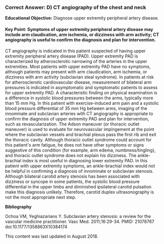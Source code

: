 
### Correct Answer: D) CT angiography of the chest and neck 

**Educational Objective:** Diagnose upper extremity peripheral artery disease.

#### **Key Point:** Symptoms of upper extremity peripheral artery disease may include arm claudication, arm ischemia, or dizziness with arm activity; CT angiography is useful to confirm the diagnosis and plan for intervention.

CT angiography is indicated in this patient suspected of having upper extremity peripheral artery disease (PAD). Upper extremity PAD is characterized by atherosclerotic narrowing of the arteries in the upper extremities. Most patients with upper extremity PAD have no symptoms, although patients may present with arm claudication, arm ischemia, or dizziness with arm activity (subclavian steal syndrome). In patients at risk for atherosclerotic cardiovascular disease, measurement of bilateral arm pressures is indicated in asymptomatic and symptomatic patients to assess for upper extremity PAD. A characteristic finding on physical examination is a difference in systolic blood pressures between the arms, typically more than 15 mm Hg. In this patient with exercise-induced arm pain and a systolic blood pressure differential of 35 mm Hg between arms, imaging of the innominate and subclavian arteries with CT angiography is appropriate to confirm the diagnosis of upper extremity PAD and plan for intervention, such as revascularization.
The Adson maneuver (or thoracic outlet maneuver) is used to evaluate for neurovascular impingement at the point where the subclavian vessels and brachial plexus pass the first rib and exit the thoracic cavity. Although thoracic outlet syndrome could account for this patient's arm fatigue, he does not have other symptoms or signs suggestive of this condition (for example, arm edema, numbness/tingling), and thoracic outlet syndrome does not explain his dizziness.
The ankle-brachial index is most useful in diagnosing lower extremity PAD. In this patient with upper extremity symptoms, an ankle-brachial index would not be helpful in confirming a diagnosis of innominate or subclavian stenosis.
Although bilateral carotid artery stenosis has been associated with dizziness or syncope in some patients, the systolic blood pressure differential in the upper limbs and diminished ipsilateral carotid pulsation make this diagnosis unlikely. Therefore, carotid duplex ultrasonography is not the most appropriate next step.

**Bibliography**

Ochoa VM, Yeghiazarians Y. Subclavian artery stenosis: a review for the vascular medicine practitioner. Vasc Med. 2011;16:29-34. PMID: 21078767 doi:10.1177/1358863X10384174

This content was last updated in August 2018.